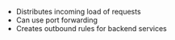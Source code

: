 * Distributes incoming load of requests
* Can use port forwarding
* Creates outbound rules for backend services